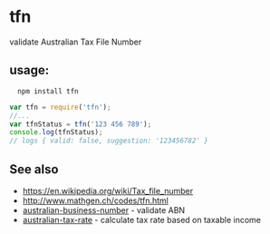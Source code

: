 # tfn
validate Australian Tax File Number

## usage:
```
  npm install tfn
```


```js
var tfn = require('tfn');
//...
var tfnStatus = tfn('123 456 789');
console.log(tfnStatus);
// logs { valid: false, suggestion: '123456782' }

```
## See also
  - https://en.wikipedia.org/wiki/Tax_file_number
  - http://www.mathgen.ch/codes/tfn.html
  - [australian-business-number](https://github.com/sidorares/australian-business-number) - validate ABN
  - [australian-tax-rate](https://github.com/sidorares/australian-tax-rate) - calculate tax rate based on taxable income
